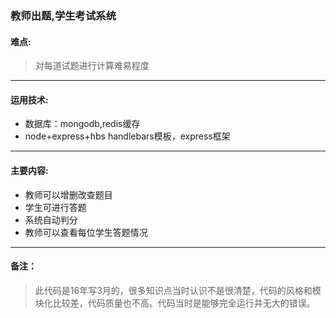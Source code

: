 ### 教师出题,学生考试系统
#### 难点:
> 对每道试题进行计算难易程度
-----
#### 运用技术:
* 数据库：mongodb,redis缓存
* node+express+hbs handlebars模板，express框架
-----
#### 主要内容:

* 教师可以增删改查题目
* 学生可进行答题
* 系统自动判分
* 教师可以查看每位学生答题情况
-----
#### 备注：
> 此代码是16年写3月的，很多知识点当时认识不是很清楚，代码的风格和模块化比较差，代码质量也不高。代码当时是能够完全运行并无大的错误。
